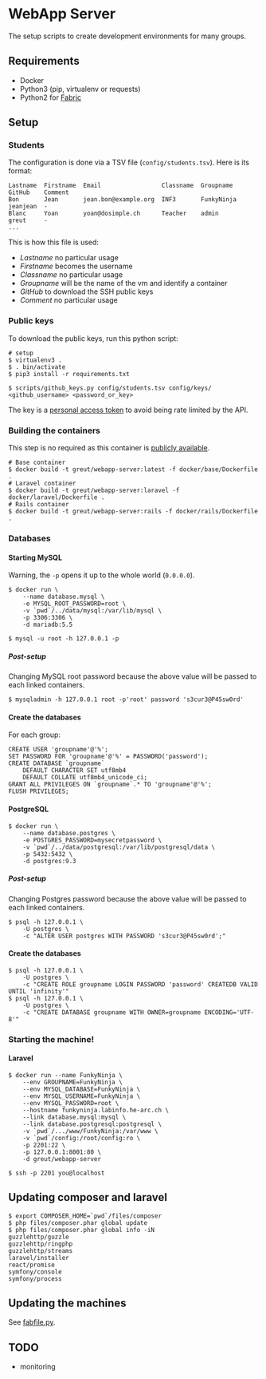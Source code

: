 # WebApp Server

The setup scripts to create development environments for many groups.

## Requirements

 * Docker
 * Python3 (pip, virtualenv or requests)
 * Python2 for [Fabric](http://docs.fabfile.org/)

## Setup

### Students

The configuration is done via a TSV file (`config/students.tsv`). Here is its
format:

```csv
Lastname  Firstname  Email                 Classname  Groupname   GitHub    Comment
Bon       Jean       jean.bon@example.org  INF3       FunkyNinja  jeanjean  -
Blanc     Yoan       yoan@dosimple.ch      Teacher    admin       greut     -
...
```

This is how this file is used:

* *Lastname* no particular usage
* *Firstname* becomes the username
* *Classname* no particular usage
* *Groupname* will be the name of the vm and identify a container
* *GitHub* to download the SSH public keys
* *Comment* no particular usage

### Public keys

To download the public keys, run this python script:

```shell
# setup
$ virtualenv3 .
$ . bin/activate
$ pip3 install -r requirements.txt

$ scripts/github_keys.py config/students.tsv config/keys/ <github_username> <password_or_key>
```

The key is a [personal access token](https://github.com/settings/tokens) to
avoid being rate limited by the API.

### Building the containers

This step is no required as this container is [publicly
available](https://hub.docker.com/r/greut/webapp-server/).

```
# Base container
$ docker build -t greut/webapp-server:latest -f docker/base/Dockerfile .
# Laravel container
$ docker build -t greut/webapp-server:laravel -f docker/laravel/Dockerfile .
# Rails container
$ docker build -t greut/webapp-server:rails -f docker/rails/Dockerfile .
```

### Databases

#### Starting MySQL

Warning, the `-p` opens it up to the whole world (`0.0.0.0`).

```shell
$ docker run \
    --name database.mysql \
    -e MYSQL_ROOT_PASSWORD=root \
    -v `pwd`/../data/mysql:/var/lib/mysql \
    -p 3306:3306 \
    -d mariadb:5.5

$ mysql -u root -h 127.0.0.1 -p
```

##### Post-setup

Changing MySQL root password because the above value will be passed to each
linked containers.

```shell
$ mysqladmin -h 127.0.0.1 root -p'root' password 's3cur3@P45sw0rd'
```

#### Create the databases

For each group:

    CREATE USER 'groupname'@'%';
    SET PASSWORD FOR 'groupname'@'%' = PASSWORD('password');
    CREATE DATABASE `groupname`
        DEFAULT CHARACTER SET utf8mb4
        DEFAULT COLLATE utf8mb4_unicode_ci;
    GRANT ALL PRIVILEGES ON `groupname`.* TO 'groupname'@'%';
    FLUSH PRIVILEGES;

#### PostgreSQL

```shell
$ docker run \
    --name database.postgres \
    -e POSTGRES_PASSWORD=mysecretpassword \
    -v `pwd`/../data/postgresql:/var/lib/postgresql/data \
    -p 5432:5432 \
    -d postgres:9.3
```

##### Post-setup

Changing Postgres password because the above value will be passed to each
linked containers.

```shell
$ psql -h 127.0.0.1 \
    -U postgres \
    -c "ALTER USER postgres WITH PASSWORD 's3cur3@P45sw0rd';"
```

#### Create the databases

```shell
$ psql -h 127.0.0.1 \
    -U postgres \
    -c "CREATE ROLE groupname LOGIN PASSWORD 'password' CREATEDB VALID UNTIL 'infinity'"
$ psql -h 127.0.0.1 \
    -U postgres \
    -c "CREATE DATABASE groupname WITH OWNER=groupname ENCODING='UTF-8'"
```

### Starting the machine!

#### Laravel

```shell
$ docker run --name FunkyNinja \
    --env GROUPNAME=FunkyNinja \
    --env MYSQL_DATABASE=FunkyNinja \
    --env MYSQL_USERNAME=FunkyNinja \
    --env MYSQL_PASSWORD=root \
    --hostname funkyninja.labinfo.he-arc.ch \
    --link database.mysql:mysql \
    --link database.postgresql:postgresql \
    -v `pwd`/.../www/FunkyNinja:/var/www \
    -v `pwd`/config:/root/config:ro \
    -p 2201:22 \
    -p 127.0.0.1:8001:80 \
    -d greut/webapp-server

$ ssh -p 2201 you@localhost
```



## Updating composer and laravel

```shell
$ export COMPOSER_HOME=`pwd`/files/composer
$ php files/composer.phar global update
$ php files/composer.phar global info -iN
guzzlehttp/guzzle
guzzlehttp/ringphp
guzzlehttp/streams
laravel/installer
react/promise
symfony/console
symfony/process
```

## Updating the machines

See [fabfile.py](fabfile.py).

## TODO

* monitoring
